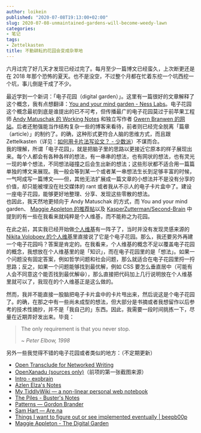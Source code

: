 ```yaml
---
author: loikein
published: "2020-07-08T19:13:00+02:00"
slug: 2020-07-08-unmaintained-gardens-will-become-weedy-lawn
categories:
- 笔记
tags:
- Zettelkasten
title: 不勤耕耘的花园会变成杂草地
---
```

六月过完了好几天才发现已经过完了。每月至少一篇博文已经蛮久，上次断更还是在 2018 年那个恐怖的夏天。也不是没空，不过整个月都在忙着东挖一个坑西挖一个坑，事儿倒是干成了不少。  
  
最近学到一个新词：「电子花园（digital garden）」。这里有一篇很好的文章解释了这个概念，我有点想翻译：[You and your mind garden - Ness Labs](https://nesslabs.com/mind-garden)。电子花园这个概念最初到底是谁提出的已不可考，但传播最广的电子花园莫过于前苹果工程师 [Andy Matuschak 的 Working Notes](https://notes.andymatuschak.org/About_these_notes) 和独立写作者 [Gwern Branwen 的网站](https://www.gwern.net/index)。后者还勉强能当作结构复杂一些的博客来看待，前者则已经完全脱离「篇章（article）」的制约了。的确，这种形式更符合人脑的思维方式，而且跟 Zettelkasten（详见：[如何用卡片法写论文？ - 少数派](https://sspai.com/post/59314)）不谋而合。  
我的理解，所谓「电子花园」，就是把脑子里的思路以更接近它原本的样子展现出来。每个人都会有各种各样的想法，有一串串的想法，也有网状的想法，也有灵光一现的单个想法，不同想法碰撞之后会生出新的想法；这些形状都不适合用一篇篇单独的博文来展现。我一般会等到某一个或者某一串想法生长到足够丰富的时候，一气呵成写一篇博文——但，其他无法扩展成一篇文章的小想法并不是没有分享的价值，却只能被埋没在社交媒体的 rant 或者我从不示人的电子卡片盒中了。建设一座电子花园，能够更好地整理、分享、发现这些零散的想法。  
也因此，我天然地更倾向于 Andy Matuschak 的方式，而 You and your mind garden、 [Maggie Appleton 的推荐帖](https://threadreaderapp.com/thread/1250532315459194880.html)以及 [KasperZutterman/Second-Brain](https://github.com/KasperZutterman/Second-Brain) 中提到的有一些在我看来就纯粹是个人维基，而不能称之为花园。  
  
在此之前，其实我已经开始做[个人维基](https://wiki.loikein.one/)有一阵子了，当时并没有发现灵感来源的 [Nikita Voloboev 的个人维基](https://wiki.nikitavoloboev.xyz/)里直接说了它是个电子花园。那么，我还要另外再建一个电子花园吗？答案是肯定的。在我看来，个人维基的概念不足以覆盖电子花园的概念，我想放在个人维基里的是「知识」，而在电子花园里的是「想法」。如果一个问题没有固定答案，例如哲学问题和社会问题，那么就适合在电子花园里捋一捋思路；反之，如果一个问题能够找到最优解，例如 CSS 要怎么垂直居中（可能有人会不同意这个能否找到最优解😆），那么直接把代码加上几行说明放在个人维基里就可以了，我现在的个人维基正是这么做的。  
  
然而，我并不能直接一股脑把电子卡片盒中的卡片甩出来，然后说这是个电子花园了。的确，在那之中有一些尚未成型的想法，但大部分是书摘或者我想留作以后参考的技术性摘抄，并不是「我自己的」东西。因此，我需要一段时间挑拣一下，尽量在近期弄好发出来。毕竟：  
  

> The only requirement is that you never stop.
> 
> ~ <cite>Peter Elbow, 1998</cite>



  
另外一些我觉得不错的电子花园或者类似的地方：（不定期更新）  

-   [Open Transclude for Networked
    Writing](https://subpixel.space/entries/open-transclude/)
-   [OpenXanadu (sources
    only)](http://xanadu.com/xanademos/MoeJusteOrigins.html)（前项的第一张截图来源）
-   [Intro - exobrain](https://beepb00p.xyz/exobrain/)
-   [Azlen Elza's Notes](https://notes.azlen.me/)
-   [My TiddlyWiki — a non-linear personal web
    notebook](https://crazko.github.io/krystal/)
-   [The Piles - Buster's Notes](https://notes.busterbenson.com/piles)
-   [Patterns — Gordon Brander](http://gordonbrander.com/pattern/)
-   [Sam Hart — Are.na](https://www.are.na/sam-hart/all?sort=UPDATED_AT)
-   [Things I want to figure out or see implemented eventually |
    beepb00p](https://beepb00p.xyz/ideas.html)
-   [Maggie Appleton - The Digital
    Garden](https://maggieappleton.com/garden)

